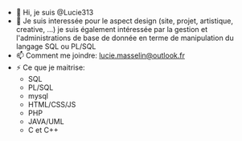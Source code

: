 - 👋 Hi, je suis @Lucie313
- 👀 Je suis interessée pour le aspect design (site, projet, artistique, creative, ...)
  je suis également intéressée par la gestion et l'administrations de base de donnée en terme de manipulation du langage SQL ou PL/SQL
- 📫 Comment me joindre: lucie.masselin@outlook.fr
- ⚡ Ce que je maitrise:
  - SQL
  - PL/SQL 
  - mysql
  - HTML/CSS/JS
  - PHP
  - JAVA/UML
  - C et C++
  

<!---
Lucie313/Lucie313 is a ✨ special ✨ repository because its `README.md` (this file) appears on your GitHub profile.
You can click the Preview link to take a look at your changes.
--->

